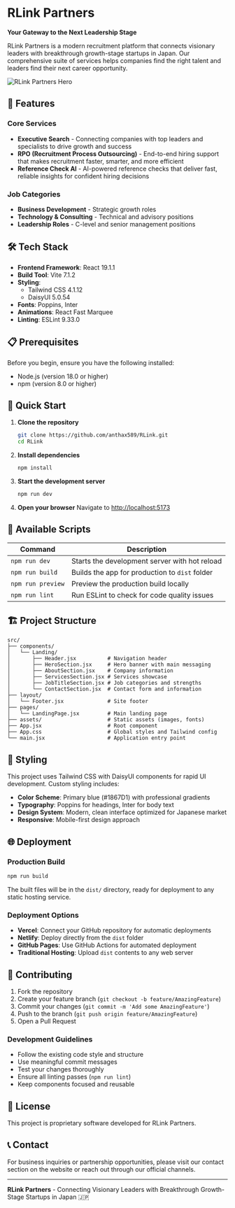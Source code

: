 # RLink Partners

**Your Gateway to the Next Leadership Stage**

RLink Partners is a modern recruitment platform that connects visionary leaders with breakthrough growth-stage startups in Japan. Our comprehensive suite of services helps companies find the right talent and leaders find their next career opportunity.

![RLink Partners Hero](https://img.shields.io/badge/RLink-Partners-1867D1?style=for-the-badge)

## 🚀 Features

### Core Services
- **Executive Search** - Connecting companies with top leaders and specialists to drive growth and success
- **RPO (Recruitment Process Outsourcing)** - End-to-end hiring support that makes recruitment faster, smarter, and more efficient
- **Reference Check AI** - AI-powered reference checks that deliver fast, reliable insights for confident hiring decisions

### Job Categories
- **Business Development** - Strategic growth roles
- **Technology & Consulting** - Technical and advisory positions
- **Leadership Roles** - C-level and senior management positions

## 🛠 Tech Stack

- **Frontend Framework**: React 19.1.1
- **Build Tool**: Vite 7.1.2
- **Styling**: 
  - Tailwind CSS 4.1.12
  - DaisyUI 5.0.54
- **Fonts**: Poppins, Inter
- **Animations**: React Fast Marquee
- **Linting**: ESLint 9.33.0

## 📋 Prerequisites

Before you begin, ensure you have the following installed:
- Node.js (version 18.0 or higher)
- npm (version 8.0 or higher)

## 🚀 Quick Start

1. **Clone the repository**
   ```bash
   git clone https://github.com/anthax589/RLink.git
   cd RLink
   ```

2. **Install dependencies**
   ```bash
   npm install
   ```

3. **Start the development server**
   ```bash
   npm run dev
   ```

4. **Open your browser**
   Navigate to [http://localhost:5173](http://localhost:5173)

## 📜 Available Scripts

| Command | Description |
|---------|-------------|
| `npm run dev` | Starts the development server with hot reload |
| `npm run build` | Builds the app for production to `dist` folder |
| `npm run preview` | Preview the production build locally |
| `npm run lint` | Run ESLint to check for code quality issues |

## 🏗 Project Structure

```
src/
├── components/
│   └── Landing/
│       ├── Header.jsx          # Navigation header
│       ├── HeroSection.jsx     # Hero banner with main messaging
│       ├── AboutSection.jsx    # Company information
│       ├── ServicesSection.jsx # Services showcase
│       ├── JobTitleSection.jsx # Job categories and strengths
│       └── ContactSection.jsx  # Contact form and information
├── layout/
│   └── Footer.jsx              # Site footer
├── pages/
│   └── LandingPage.jsx         # Main landing page
├── assets/                     # Static assets (images, fonts)
├── App.jsx                     # Root component
├── App.css                     # Global styles and Tailwind config
└── main.jsx                    # Application entry point
```

## 🎨 Styling

This project uses Tailwind CSS with DaisyUI components for rapid UI development. Custom styling includes:

- **Color Scheme**: Primary blue (#1867D1) with professional gradients
- **Typography**: Poppins for headings, Inter for body text
- **Design System**: Modern, clean interface optimized for Japanese market
- **Responsive**: Mobile-first design approach

## 🌐 Deployment

### Production Build

```bash
npm run build
```

The built files will be in the `dist/` directory, ready for deployment to any static hosting service.

### Deployment Options

- **Vercel**: Connect your GitHub repository for automatic deployments
- **Netlify**: Deploy directly from the `dist` folder
- **GitHub Pages**: Use GitHub Actions for automated deployment
- **Traditional Hosting**: Upload `dist` contents to any web server

## 🤝 Contributing

1. Fork the repository
2. Create your feature branch (`git checkout -b feature/AmazingFeature`)
3. Commit your changes (`git commit -m 'Add some AmazingFeature'`)
4. Push to the branch (`git push origin feature/AmazingFeature`)
5. Open a Pull Request

### Development Guidelines

- Follow the existing code style and structure
- Use meaningful commit messages
- Test your changes thoroughly
- Ensure all linting passes (`npm run lint`)
- Keep components focused and reusable

## 📄 License

This project is proprietary software developed for RLink Partners.

## 📞 Contact

For business inquiries or partnership opportunities, please visit our contact section on the website or reach out through our official channels.

---

**RLink Partners** - Connecting Visionary Leaders with Breakthrough Growth-Stage Startups in Japan 🇯🇵
